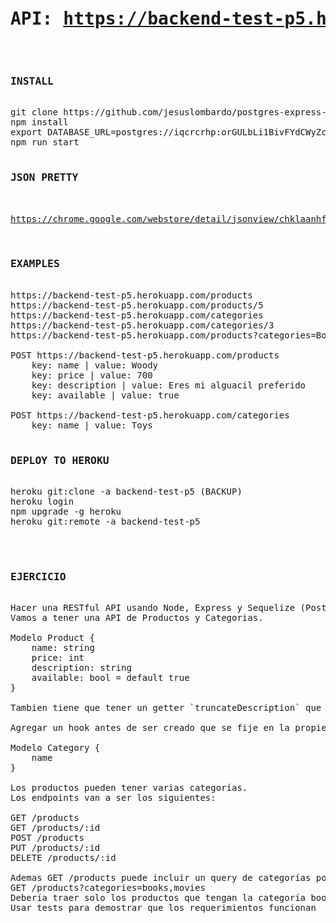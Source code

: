 <pre>

<h1>API: <a href="https://backend-test-p5.herokuapp.com/">https://backend-test-p5.herokuapp.com/</a></h1>

<h3>INSTALL</h3>
git clone https://github.com/jesuslombardo/postgres-express-react-node-products.git
npm install
export DATABASE_URL=postgres://iqcrcrhp:orGULbLi1BivFYdCWyZc8Brs74cO3ozl@isilo.db.elephantsql.com:5432/iqcrcrhp
npm run start

<h3>JSON PRETTY</h3>
<a href="https://chrome.google.com/webstore/detail/jsonview/chklaanhfefbnpoihckbnefhakgolnmc">
https://chrome.google.com/webstore/detail/jsonview/chklaanhfefbnpoihckbnefhakgolnmc
</a>

<h3>EXAMPLES</h3>
https://backend-test-p5.herokuapp.com/products
https://backend-test-p5.herokuapp.com/products/5
https://backend-test-p5.herokuapp.com/categories
https://backend-test-p5.herokuapp.com/categories/3
https://backend-test-p5.herokuapp.com/products?categories=Books,Movies

POST https://backend-test-p5.herokuapp.com/products
	key: name | value: Woody
	key: price | value: 700
	key: description | value: Eres mi alguacil preferido
	key: available | value: true

POST https://backend-test-p5.herokuapp.com/categories
	key: name | value: Toys

<h3>DEPLOY TO HEROKU</h3>
heroku git:clone -a backend-test-p5 (BACKUP)
heroku login
npm upgrade -g heroku
heroku git:remote -a backend-test-p5



<h3>EJERCICIO</h3>
Hacer una RESTful API usando Node, Express y Sequelize (Postgres)
Vamos a tener una API de Productos y Categorias. 

Modelo Product {
	name: string
	price: int
	description: string
	available: bool = default true
}

Tambien tiene que tener un getter `truncateDescription` que devuelva la descripción truncada a solo 20 caracteres y termine con ‘…’

Agregar un hook antes de ser creado que se fije en la propiedad currency que fue enviada, si esta en ‘USD’ guardar el precio como vino, si esta en ‘ARS’ cambiar el precio a Dólares.

Modelo Category {
	name
}

Los productos pueden tener varias categorías.
Los endpoints van a ser los siguientes:

GET /products
GET /products/:id
POST /products
PUT /products/:id
DELETE /products/:id

Ademas GET /products puede incluir un query de categorías por ejemplo:
GET /products?categories=books,movies
Debería traer solo los productos que tengan la categoría book o movies
Usar tests para demostrar que los requerimientos funcionan

</pre>
